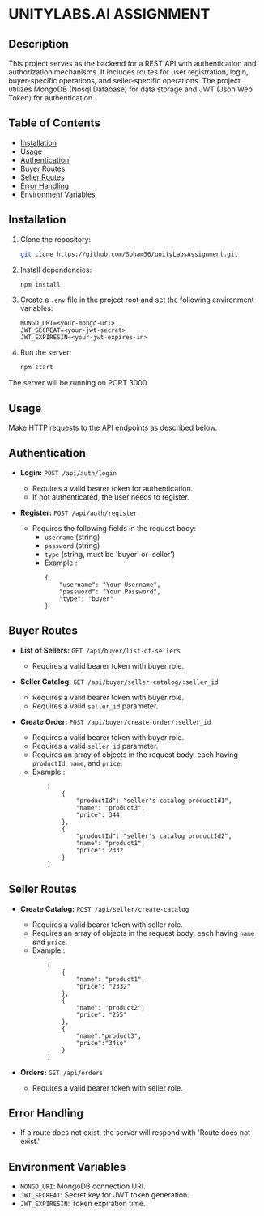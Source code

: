# UNITYLABS.AI ASSIGNMENT

## Description

This project serves as the backend for a REST API with authentication and authorization mechanisms. It includes routes for user registration, login, buyer-specific operations, and seller-specific operations. The project utilizes MongoDB (Nosql Database) for data storage and JWT (Json Web Token) for authentication.

## Table of Contents

- [Installation](#installation)
- [Usage](#usage)
- [Authentication](#authentication)
- [Buyer Routes](#buyer-routes)
- [Seller Routes](#seller-routes)
- [Error Handling](#error-handling)
- [Environment Variables](#environment-variables)

## Installation

1. Clone the repository:

   ```bash
   git clone https://github.com/Soham56/unityLabsAssignment.git
   ```

2. Install dependencies:

   ```bash
   npm install
   ```

3. Create a `.env` file in the project root and set the following environment variables:

   ```
   MONGO_URI=<your-mongo-uri>
   JWT_SECREAT=<your-jwt-secret>
   JWT_EXPIRESIN=<your-jwt-expires-in>
   ```

4. Run the server:

   ```bash
   npm start
   ```

The server will be running on PORT 3000.

## Usage

Make HTTP requests to the API endpoints as described below.

## Authentication

- **Login:** `POST /api/auth/login`
  - Requires a valid bearer token for authentication.
  - If not authenticated, the user needs to register.

- **Register:** `POST /api/auth/register`
  - Requires the following fields in the request body:
    - `username` (string)
    - `password` (string)
    - `type` (string, must be 'buyer' or 'seller')
    - Example : 
        ```
        {
            "username": "Your Username",
            "password": "Your Password",
            "type": "buyer"
        }
        ```

## Buyer Routes

- **List of Sellers:** `GET /api/buyer/list-of-sellers`
  - Requires a valid bearer token with buyer role.

- **Seller Catalog:** `GET /api/buyer/seller-catalog/:seller_id`
  - Requires a valid bearer token with buyer role.
  - Requires a valid `seller_id` parameter.

- **Create Order:** `POST /api/buyer/create-order/:seller_id`
  - Requires a valid bearer token with buyer role.
  - Requires a valid `seller_id` parameter.
  - Requires an array of objects in the request body, each having `productId`, `name`, and `price`.
  - Example : 
    ```
        [
            {
                "productId": "seller's catalog productId1",
                "name": "product3",
                "price": 344
            },
            {
                "productId": "seller's catalog productId2",
                "name": "product1",
                "price": 2332
            }
        ]
    ```

## Seller Routes

- **Create Catalog:** `POST /api/seller/create-catalog`
  - Requires a valid bearer token with seller role.
  - Requires an array of objects in the request body, each having `name` and `price`.
  - Example : 
    ```
        [
            {
                "name": "product1",
                "price": "2332"
            },
            {
                "name": "product2",
                "price": "255"
            },
            {
                "name":"product3",
                "price":"34io"
            }
        ]
    ```

- **Orders:** `GET /api/orders`
  - Requires a valid bearer token with seller role.

## Error Handling

- If a route does not exist, the server will respond with 'Route does not exist.'

## Environment Variables

- `MONGO_URI`: MongoDB connection URI.
- `JWT_SECREAT`: Secret key for JWT token generation.
- `JWT_EXPIRESIN`: Token expiration time.

